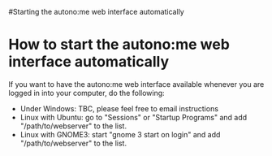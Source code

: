 #Starting the autono:me web interface automatically

# How to start the autono:me web interface automatically #

If you want to have the autono:me web interface available whenever you are logged in into your computer, do the following:

  * Under Windows: TBC, please feel free to email instructions
  * Linux with Ubuntu: go to "Sessions" or "Startup Programs" and add "/path/to/webserver" to the list.
  * Linux with GNOME3: start "gnome 3 start on login" and add "/path/to/webserver" to the list.